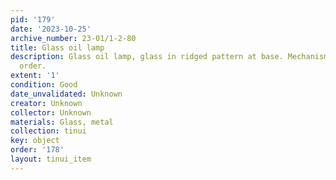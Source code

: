 ```yaml
---
pid: '179'
date: '2023-10-25'
archive_number: 23-01/1-2-80
title: Glass oil lamp
description: Glass oil lamp, glass in ridged pattern at base. Mechanism and top in
  order.
extent: '1'
condition: Good
date_unvalidated: Unknown
creator: Unknown
collector: Unknown
materials: Glass, metal
collection: tinui
key: object
order: '178'
layout: tinui_item
---
```

